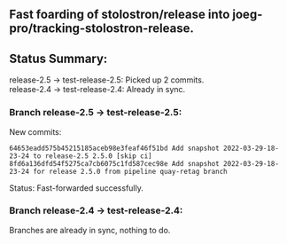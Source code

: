 ## Fast foarding of stolostron/release into joeg-pro/tracking-stolostron-release.

## Status Summary:

release-2.5 -> test-release-2.5: Picked up 2 commits.  
release-2.4 -> test-release-2.4: Already in sync.  

### Branch release-2.5 -> test-release-2.5:

New commits:

```
64653eadd575b45215185aceb98e3feaf46f51bd Add snapshot 2022-03-29-18-23-24 to release-2.5 2.5.0 [skip ci]
8fd6a136dfd54f5275ca7cb6075c1fd587cec98e Add snapshot 2022-03-29-18-23-24 for release 2.5.0 from pipeline quay-retag branch
```

Status: Fast-forwarded successfully.

### Branch release-2.4 -> test-release-2.4:

Branches are already in sync, nothing to do.
